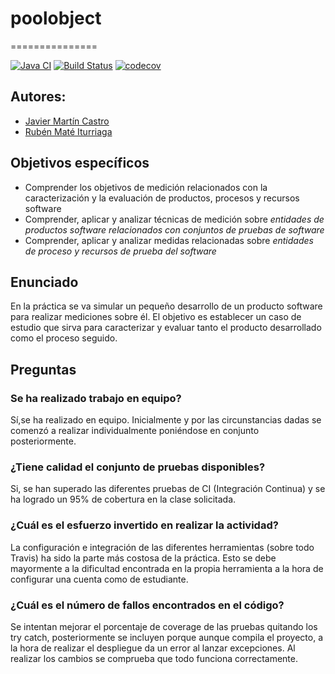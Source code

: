 # poolobject
===============

 [![Java CI](https://github.com/jmc1005/poolobject/actions/workflows/ci.yml/badge.svg)](https://github.com/jmc1005/poolobject/actions/workflows/ci.yml) [![Build Status](https://app.travis-ci.com/jmc1005/poolobject.svg?branch=master)](https://app.travis-ci.com/jmc1005/poolobject) [![codecov](https://codecov.io/gh/jmc1005/poolobject/branch/master/graph/badge.svg?token=CE8SZLHEAW)](https://codecov.io/gh/jmc1005/poolobject)

## Autores:

- [Javier Martín Castro](mailto:jmc1005@alu.ubu.es)
- [Rubén Maté Iturriaga](mailto:rmi0012@alu.ubu.es)

## Objetivos específicos
- Comprender los objetivos de medición relacionados con la caracterización y la evaluación de productos, procesos y recursos software
- Comprender, aplicar y analizar técnicas de medición sobre <i>entidades de productos software relacionados con conjuntos de pruebas de software</i>
- Comprender, aplicar y analizar medidas relacionadas sobre <i>entidades de proceso y recursos de prueba del software</i>

## Enunciado
En la práctica se va simular un pequeño desarrollo de un producto software para realizar mediciones sobre él.
El objetivo es establecer un caso de estudio que sirva para caracterizar y evaluar tanto el producto desarrollado como el proceso seguido.

## Preguntas

### Se ha realizado trabajo en equipo?

Sí,se ha realizado en equipo. Inicialmente y por las circunstancias dadas se comenzó a realizar individualmente poniéndose en conjunto posteriormente.

### ¿Tiene calidad el conjunto de pruebas disponibles? 

Si, se han superado las diferentes pruebas de CI (Integración Continua) y se ha logrado un 95% de cobertura en la clase solicitada.

### ¿Cuál es el esfuerzo invertido en realizar la actividad?

La configuración  e integración de las diferentes herramientas (sobre todo Travis) ha sido la parte más costosa de la práctica. Esto se debe mayormente a la dificultad encontrada en la propia herramienta a la hora de configurar una cuenta como de estudiante.

### ¿Cuál es el número de fallos encontrados en el código?
  
Se intentan mejorar el porcentaje de coverage de las pruebas quitando los try catch, posteriormente se incluyen porque aunque compila el proyecto, a la hora de realizar el despliegue da un error al lanzar excepciones. Al realizar los cambios se comprueba que todo funciona correctamente.

